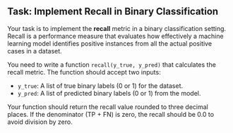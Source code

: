 ## Task: Implement Recall in Binary Classification

Your task is to implement the **recall** metric in a binary classification setting. Recall is a performance measure that evaluates how effectively a machine learning model identifies positive instances from all the actual positive cases in a dataset.

You need to write a function `recall(y_true, y_pred)` that calculates the recall metric. The function should accept two inputs:

- `y_true`: A list of true binary labels (0 or 1) for the dataset.
- `y_pred`: A list of predicted binary labels (0 or 1) from the model.

Your function should return the recall value rounded to three decimal places. If the denominator (TP + FN) is zero, the recall should be 0.0 to avoid division by zero.

    
